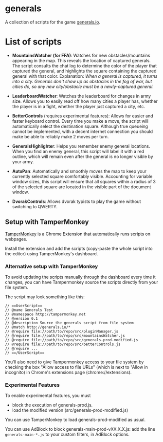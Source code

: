 # generals

A collection of scripts for the game [generals.io](www.generals.io).

# List of scripts

- **MountainsWatcher (for FFA)**: Watches for new obstacles/mountains appearing in the map. This reveals the location of captured generals. The script consults the chat log to determine the color of the player that captured the general, and highlights the square containing the captured general with that color. Explanation: *When a general is captured, it turns into a city. Generals don't show up as obstacles in the fog of war, but cities do, so any new city/obstacle must be a newly-captured general.*

- **LeaderboardWatcher**: Watches the leaderboard for changes in army size. Allows you to easily read off how many cities a player has, whether the player is in a fight, whether the player just captured a city, etc.

- **BetterControls** (requires experimental features): Allows for easier and faster keyboard control. Every time you make a move, the script will automatically select the destination square. Although true queueing cannot be implemented, with a decent internet connection you should make be able to reliably make 2 moves per turn.

- **GeneralsHighlighter**: Helps you remember enemy general locations. When you find an enemy general, this script will label it with a red outline, which will remain even after the general is no longer visible by your army.

- **AutoPan**: Automatically and smoothly moves the map to keep your currently selected square comfortably visible. Accounting for variable window sizes, this script will ensure that all squares within a radius of 3 of the selected square are located in the visible part of the document window.

- **DvorakControls**: Allows dvorak typists to play the game without switching to QWERTY.

## Setup with TamperMonkey

[TamperMonkey](http://tampermonkey.net/) is a Chrome Extension that automatically runs scripts on webpages.

Install the extension and add the scripts (copy-paste the whole script into the editor) using TamperMonkey's dashboard.

### Alternative setup with TamperMonkey

To avoid updating the scripts manually through the dashboard every time it changes, you can have Tampermonkey source the scripts directly from your file system.

The script may look something like this:
```
// ==UserScript==
// @name Generals Test
// @namespace http://tampermonkey.net
// @version 0.1
// @description Source the generals script from file system
// @match http://generals.io/*
// @require file://path/to/repo/src/pluginManager.js
// @require file://path/to/repo/src/mountainsWatcher.js
// @require file://path/to/repo/src/generals-prod-modified.js
// @require file://path/to/repo/src/betterControls.js
// @require ...
// ==/UserScript==
```
You'll also need to give Tampermonkey access to your file system by checking the box "Allow access to file URLs" (which is next to "Allow in incognito) in Chrome's extensions page (chrome://extensions).

### Experimental Features

To enable experimental features, you must
- block the execution of generals-prod.js.
- load the modified version (src/generals-prod-modified.js)

You can use TamperMonkey to load generals-prod-modified as usual.

You can use AdBlock to block generals-main-prod-vXX.X.X.js: add the line `generals-main-*.js` to your custom filters, in AdBlock options.
